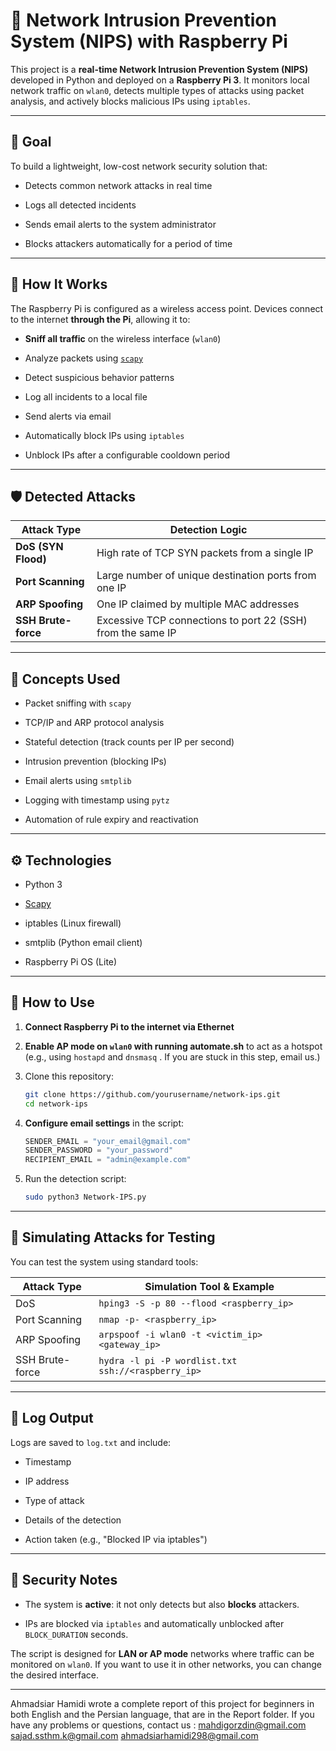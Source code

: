 # 🔐 Network Intrusion Prevention System (NIPS) with Raspberry Pi

This project is a **real-time Network Intrusion Prevention System (NIPS)** developed in Python and deployed on a **Raspberry Pi 3**. It monitors local network traffic on `wlan0`, detects multiple types of attacks using packet analysis, and actively blocks malicious IPs using `iptables`.

---

## 🎯 Goal

To build a lightweight, low-cost network security solution that:

- Detects common network attacks in real time
    
- Logs all detected incidents
    
- Sends email alerts to the system administrator
    
- Blocks attackers automatically for a period of time
    

---

## 📡 How It Works

The Raspberry Pi is configured as a wireless access point. Devices connect to the internet **through the Pi**, allowing it to:

- **Sniff all traffic** on the wireless interface (`wlan0`)
    
- Analyze packets using [`scapy`](https://scapy.readthedocs.io/)
    
- Detect suspicious behavior patterns
    
- Log all incidents to a local file
    
- Send alerts via email
    
- Automatically block IPs using `iptables`
    
- Unblock IPs after a configurable cooldown period
    

---

## 🛡️ Detected Attacks

|Attack Type|Detection Logic|
|---|---|
|**DoS (SYN Flood)**|High rate of TCP SYN packets from a single IP|
|**Port Scanning**|Large number of unique destination ports from one IP|
|**ARP Spoofing**|One IP claimed by multiple MAC addresses|
|**SSH Brute-force**|Excessive TCP connections to port 22 (SSH) from the same IP|

---

## 🧠 Concepts Used

- Packet sniffing with `scapy`
    
- TCP/IP and ARP protocol analysis
    
- Stateful detection (track counts per IP per second)
    
- Intrusion prevention (blocking IPs)
    
- Email alerts using `smtplib`
    
- Logging with timestamp using `pytz`
    
- Automation of rule expiry and reactivation
    

---

## ⚙️ Technologies

- Python 3
    
- [Scapy](https://scapy.readthedocs.io/)
    
- iptables (Linux firewall)
    
- smtplib (Python email client)
    
- Raspberry Pi OS (Lite)
    

---

## 🚀 How to Use

1. **Connect Raspberry Pi to the internet via Ethernet**
    
2. **Enable AP mode on `wlan0` with running automate.sh** to act as a hotspot (e.g., using `hostapd` and `dnsmasq` . If you are stuck in this step, email us.)
    
3. Clone this repository:
    
    ```bash
    git clone https://github.com/yourusername/network-ips.git
    cd network-ips
    ```
    
4. **Configure email settings** in the script:
    
    ```python
    SENDER_EMAIL = "your_email@gmail.com"
    SENDER_PASSWORD = "your_password"
    RECIPIENT_EMAIL = "admin@example.com"
    ```
    
5. Run the detection script:
    
    ```bash
    sudo python3 Network-IPS.py
    ```
    

---

## 🧪 Simulating Attacks for Testing

You can test the system using standard tools:

| Attack Type     | Simulation Tool & Example                          |
| --------------- | -------------------------------------------------- |
| DoS             | `hping3 -S -p 80 --flood <raspberry_ip>`           |
| Port Scanning   | `nmap -p- <raspberry_ip>`                          |
| ARP Spoofing    | `arpspoof -i wlan0 -t <victim_ip> <gateway_ip>`    |
| SSH Brute-force | `hydra -l pi -P wordlist.txt ssh://<raspberry_ip>` |

---

## 📁 Log Output

Logs are saved to `log.txt` and include:

- Timestamp
    
- IP address
    
- Type of attack
    
- Details of the detection
    
- Action taken (e.g., "Blocked IP via iptables")
    

---

## 🔐 Security Notes

- The system is **active**: it not only detects but also **blocks** attackers.
    
- IPs are blocked via `iptables` and automatically unblocked after `BLOCK_DURATION` seconds.
    
The script is designed for **LAN or AP mode** networks where traffic can be monitored on `wlan0`. If you want to use it in other networks, you can change the desired interface.

---
Ahmadsiar Hamidi wrote a complete report of this project for beginners in both English and the Persian language, that are in the Report folder. 
If you have any problems or questions, contact us :
mahdigorzdin@gmail.com
sajad.ssthm.k@gmail.com
ahmadsiarhamidi298@gmail.com
